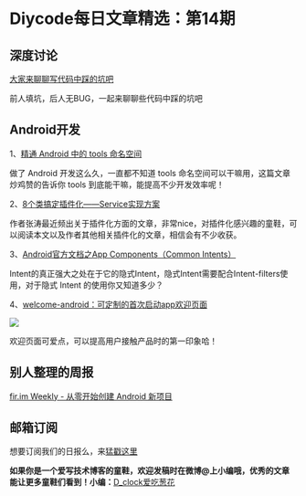 # Diycode每日文章精选：第14期

## 深度讨论

[大家来聊聊写代码中踩的坑吧](http://diycode.cc/topics/85)

前人填坑，后人无BUG，一起来聊聊些代码中踩的坑吧


## Android开发

1、[精通 Android 中的 tools 命名空间](http://www.jianshu.com/p/a39dddb46bd8#)

做了 Android 开发这么久，一直都不知道 tools 命名空间可以干嘛用，这篇文章炒鸡赞的告诉你 tools 到底能干嘛，能提高不少开发效率呢！

2、[8个类搞定插件化——Service实现方案](http://kymjs.com/code/2016/05/22/01)

作者张涛最近频出关于插件化方面的文章，非常nice，对插件化感兴趣的童鞋，可以阅读本文以及作者其他相关插件化的文章，相信会有不少收获。

3、[Android官方文档之App Components（Common Intents）](http://blog.csdn.net/vanpersie_9987/article/details/51244558#rd)

Intent的真正强大之处在于它的隐式Intent，隐式Intent需要配合Intent-filters使用，对于隐式 Intent 的使用你又知道多少？

4、[welcome-android：可定制的首次启动app欢迎页面](https://github.com/stephentuso/welcome-android)

![](https://raw.githubusercontent.com/stephentuso/welcome-android/master/media/sample-video.gif)

欢迎页面可爱点，可以提高用户接触产品时的第一印象哈！

## 别人整理的周报
[fir.im Weekly - 从零开始创建 Android 新项目](http://diycode.cc/topics/104)

## 邮箱订阅

想要订阅我们的日报么，来[猛戳这里](http://list.qq.com/cgi-bin/qf_invite?id=d469993d2c888e971c0fbb2309c4d84256968386b126b967)

**如果你是一个爱写技术博客的童鞋，欢迎发稿时在微博@上小编哦，优秀的文章能让更多童鞋们看到！小编：**[D_clock爱吃葱花](http://weibo.com/2480694892/profile?rightmod=1&wvr=6&mod=personinfo&is_all=1)
